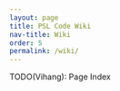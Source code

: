 ```yaml
---
layout: page
title: PSL Code Wiki
nav-title: Wiki
order: 5
permalink: /wiki/
---
```


TODO(Vihang): Page Index